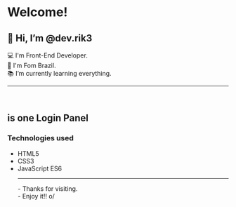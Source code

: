 # Welcome! 
  
 ## 👋 Hi, I’m @dev.rik3<br>
 :computer: I'm Front-End Developer.<br>
 :house_with_garden: I'm Fom Brazil.<br>
 :books: I’m currently learning everything.<br>
  <hr><br>
  
  ## is one Login Panel<br>
   ### Technologies used

  
  <ul>
  <li>HTML5<br>
  <li>CSS3 <br>
  <li>JavaScript ES6<br>
    
  <hr>
 - Thanks for visiting. <br>
 - Enjoy it!! o/

